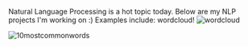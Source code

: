 
Natural Language Processing is a hot topic today. Below are my NLP projects I'm working on :)
Examples include:
wordcloud!
![wordcloud](https://user-images.githubusercontent.com/44904887/56835682-1fa3e900-6832-11e9-99cb-8828a7f7f011.PNG)

![10mostcommonwords](https://user-images.githubusercontent.com/44904887/56835698-2f233200-6832-11e9-838e-e0aa736c6aff.PNG)
